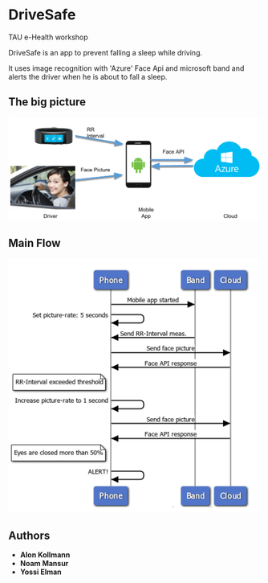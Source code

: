 # DriveSafe
TAU e-Health workshop

DriveSafe is an app to prevent falling a sleep while driving.

It uses image recognition with 'Azure' Face Api and microsoft band and alerts the driver when he is about to fall a sleep.

## The big picture

![alt text](https://github.com/alonkol/DriveSafe/blob/master/readme_images/big_picture.PNG)

## Main Flow

![alt text](https://github.com/alonkol/DriveSafe/blob/master/readme_images/flow.PNG)

## Authors

* **Alon Kollmann**
* **Noam Mansur**
* **Yossi Elman**
